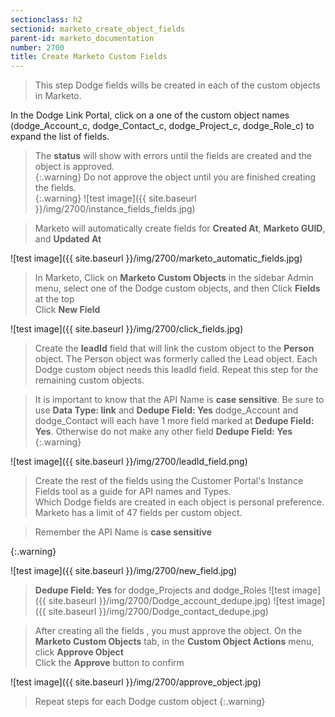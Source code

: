 ```yaml
---
sectionclass: h2
sectionid: marketo_create_object_fields
parent-id: marketo_documentation
number: 2700
title: Create Marketo Custom Fields
---
```



>This step Dodge fields wills be created in each of the custom objects in Marketo. 

In the Dodge Link Portal, click on a one of the custom object names (dodge_Account_c, dodge_Contact_c, dodge_Project_c, dodge_Role_c) to expand the list of fields. 

>The **status** will show with errors until the fields are created and the object is approved.  
{:.warning}
>Do not approve the object until you are finished creating the fields.    
{:.warning}
![test image]({{ site.baseurl }}/img/2700/instance_fields_fields.jpg)

>Marketo will automatically create fields for **Created At**, **Marketo GUID**, and **Updated At**

![test image]({{ site.baseurl }}/img/2700/marketo_automatic_fields.jpg)

>In Marketo, Click on **Marketo Custom Objects** in the sidebar Admin menu, select one of the Dodge custom objects, and then Click **Fields** at the top  
Click **New Field**   

![test image]({{ site.baseurl }}/img/2700/click_fields.jpg)


>Create the **leadId** field that will link the custom object to the **Person** object.  The Person object was formerly called the Lead object. Each Dodge custom object needs this leadId field. Repeat this step for the remaining custom objects. 

>It is important to know that the API Name is **case sensitive**.
>Be sure to use **Data Type: link** and **Dedupe Field: Yes** 
> dodge_Account and dodge_Contact will each have 1 more field marked at **Dedupe Field: Yes**.  Otherwise do not make any other field **Dedupe Field: Yes**   
{:.warning}

![test image]({{ site.baseurl }}/img/2700/leadId_field.png)

>Create the rest of the fields using the Customer Portal's Instance Fields tool as a guide for API names and Types.
<br> Which Dodge fields are created in each object is personal preference.  Marketo has a limit of 47 fields per custom object. 

>Remember the API Name is **case sensitive**  
   
{:.warning}

![test image]({{ site.baseurl }}/img/2700/new_field.jpg)

>**Dedupe Field: Yes** for dodge_Projects and dodge_Roles
![test image]({{ site.baseurl }}/img/2700/Dodge_account_dedupe.jpg)
![test image]({{ site.baseurl }}/img/2700/Dodge_contact_dedupe.jpg)

>After creating all the fields , you must approve the object.
On the **Marketo Custom Objects** tab, in the **Custom Object Actions** menu, click **Approve Object**  
Click the **Approve** button to confirm

![test image]({{ site.baseurl }}/img/2700/approve_object.jpg)

>Repeat steps for each Dodge custom object
{:.warning}
